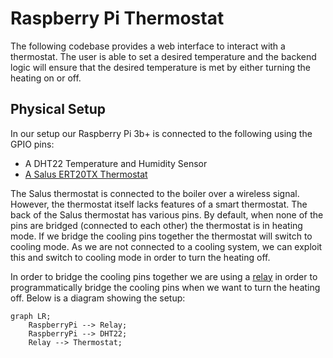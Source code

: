 # Raspberry Pi Thermostat
The following codebase provides a web interface to interact with a thermostat. The user is able to set a desired temperature and the backend logic will ensure that the desired temperature is met by either turning the heating on or off. 

## Physical Setup
In our setup our Raspberry Pi 3b+ is connected to the following using the GPIO pins:
* A DHT22 Temperature and Humidity Sensor
* [A Salus ERT20TX Thermostat](https://salus-controls.com/files/ERT20TX-Ver002.pdf)

The Salus thermostat is connected to the boiler over a wireless signal. However, the thermostat itself lacks features of a smart thermostat. The back of the Salus thermostat has various pins. By default, when none of the pins are bridged (connected to each other) the thermostat is in heating mode. If we bridge the cooling pins together the thermostat will switch to cooling mode. As we are not connected to a cooling system, we can exploit this and switch to cooling mode in order to turn the heating off. 

In order to bridge the cooling pins together we are using a [relay](https://en.wikipedia.org/wiki/Relay) in order to programmatically bridge the cooling pins when we want to turn the heating off. Below is a diagram showing the setup:

```mermaid
graph LR;
    RaspberryPi --> Relay;
    RaspberryPi --> DHT22;
    Relay --> Thermostat;
```